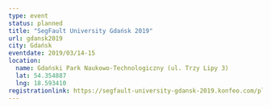 ```yaml
---
type: event
status: planned
title: "SegFault University Gdańsk 2019"
url: gdansk2019
city: Gdańsk
eventdate: 2019/03/14-15
location:
  name: Gdański Park Naukowo-Technologiczny (ul. Trzy Lipy 3)
  lat: 54.354887
  lng: 18.593410
registrationlink: https://segfault-university-gdansk-2019.konfeo.com/pl/groups
---
```

